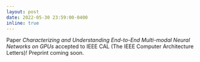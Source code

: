 ```yaml
---
layout: post
date: 2022-05-30 23:59:00-0400
inline: true
---
```


Paper *Characterizing and Understanding End-to-End Multi-modal Neural Networks on GPUs* accepted to IEEE CAL (The IEEE Computer Architecture Letters)! Preprint coming soon.
